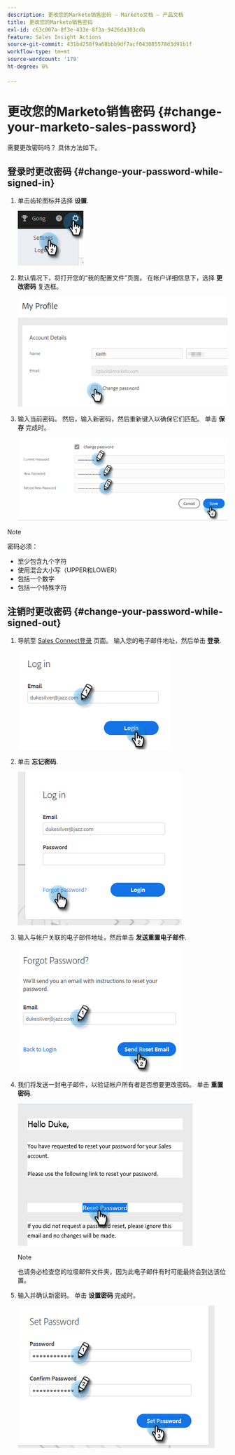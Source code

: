 ```yaml
---
description: 更改您的Marketo销售密码 — Marketo文档 — 产品文档
title: 更改您的Marketo销售密码
exl-id: c63c007a-8f3e-433e-8f3a-9426da303cdb
feature: Sales Insight Actions
source-git-commit: 431bd258f9a68bbb9df7acf043085578d3d91b1f
workflow-type: tm+mt
source-wordcount: '179'
ht-degree: 0%

---
```


# 更改您的Marketo销售密码 {#change-your-marketo-sales-password}

需要更改密码吗？ 具体方法如下。

## 登录时更改密码 {#change-your-password-while-signed-in}

1. 单击齿轮图标并选择 **设置**.

   ![](assets/change-your-marketo-sales-password-1.png)

1. 默认情况下，将打开您的“我的配置文件”页面。 在帐户详细信息下，选择 **更改密码** 复选框。

   ![](assets/change-your-marketo-sales-password-2.png)

1. 输入当前密码。 然后，输入新密码，然后重新键入以确保它们匹配。 单击 **保存** 完成时。

   ![](assets/change-your-marketo-sales-password-3.png)

>[!NOTE]
>
>密码必须：
>
>* 至少包含九个字符
>* 使用混合大小写（UPPER和LOWER）
>* 包括一个数字
>* 包括一个特殊字符

## 注销时更改密码 {#change-your-password-while-signed-out}

1. 导航至 [Sales Connect登录](https://toutapp.com/login) 页面。 输入您的电子邮件地址，然后单击 **登录**.

   ![](assets/change-your-marketo-sales-password-4.png)

1. 单击 **忘记密码**.

   ![](assets/change-your-marketo-sales-password-5.png)

1. 输入与帐户关联的电子邮件地址，然后单击 **发送重置电子邮件**.

   ![](assets/change-your-marketo-sales-password-6.png)

1. 我们将发送一封电子邮件，以验证帐户所有者是否想要更改密码。 单击 **重置密码**.

   ![](assets/change-your-marketo-sales-password-7.png)

   >[!NOTE]
   >
   >也请务必检查您的垃圾邮件文件夹，因为此电子邮件有时可能最终会到达该位置。

1. 输入并确认新密码。 单击 **设置密码** 完成时。

   ![](assets/change-your-marketo-sales-password-8.png)
